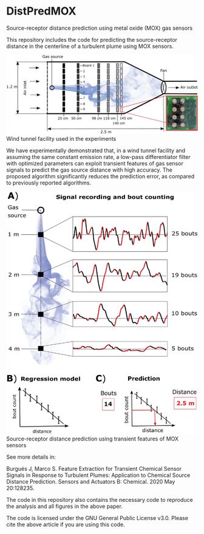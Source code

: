# DistPredMOX
Source-receptor distance prediction using metal oxide (MOX) gas sensors

This repository includes the code for predicting the source-receptor distance in the centerline of a turbulent plume using MOX sensors.

![alt text](https://raw.githubusercontent.com/jburgues/DistPredMOX/master/img/wind_tunnel.jpg "Wind tunnel facility")
Wind tunnel facility used in the experiments

We have experimentally demonstrated that, in a wind tunnel facility and assuming the same constant emission rate, a low-pass differentiator filter with optimized parameters can exploit transient features of gas sensor signals to predict the gas source distance with high accuracy. The proposed algorithm significantly reduces the prediction error, as compared to previously reported algorithms.

![alt text](https://raw.githubusercontent.com/jburgues/DistPredMOX/master/img/bouts_prediction_shcema.jpg "Source-receptor distance prediction using transient features of MOX sensors")
Source-receptor distance prediction using transient features of MOX sensors

See more details in:

Burgués J, Marco S. Feature Extraction for Transient Chemical Sensor Signals in Response to Turbulent Plumes: Application to Chemical Source Distance Prediction. Sensors and Actuators B: Chemical. 2020 May 20:128235.

The code in this repository also contains the necessary code to reproduce the analysis and all figures in the above paper.

The code is licensed under the GNU General Public License v3.0. Please cite the above article if you are using this code.



